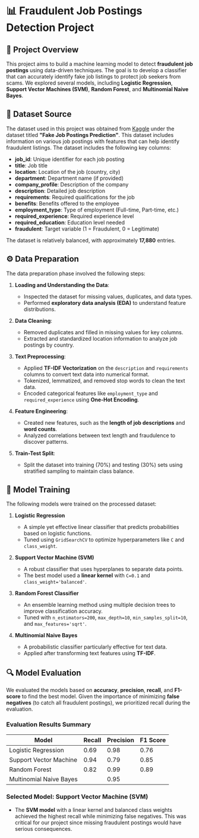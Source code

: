 # 📊 Fraudulent Job Postings Detection Project

## 📝 Project Overview
This project aims to build a machine learning model to detect **fraudulent job postings** using data-driven techniques. The goal is to develop a classifier that can accurately identify fake job listings to protect job seekers from scams. We explored several models, including **Logistic Regression**, **Support Vector Machines (SVM)**, **Random Forest**, and **Multinomial Naive Bayes**.

## 📁 Dataset Source
The dataset used in this project was obtained from [Kaggle](https://www.kaggle.com) under the dataset titled **"Fake Job Postings Prediction"**. This dataset includes information on various job postings with features that can help identify fraudulent listings. The dataset includes the following key columns:
- **job_id**: Unique identifier for each job posting
- **title**: Job title
- **location**: Location of the job (country, city)
- **department**: Department name (if provided)
- **company_profile**: Description of the company
- **description**: Detailed job description
- **requirements**: Required qualifications for the job
- **benefits**: Benefits offered to the employee
- **employment_type**: Type of employment (Full-time, Part-time, etc.)
- **required_experience**: Required experience level
- **required_education**: Education level needed
- **fraudulent**: Target variable (1 = Fraudulent, 0 = Legitimate)

The dataset is relatively balanced, with approximately **17,880** entries.


## ⚙️ Data Preparation
The data preparation phase involved the following steps:

1. **Loading and Understanding the Data**:
   - Inspected the dataset for missing values, duplicates, and data types.
   - Performed **exploratory data analysis (EDA)** to understand feature distributions.

2. **Data Cleaning**:
   - Removed duplicates and filled in missing values for key columns.
   - Extracted and standardized location information to analyze job postings by country.

3. **Text Preprocessing**:
   - Applied **TF-IDF Vectorization** on the `description` and `requirements` columns to convert text data into numerical format.
   - Tokenized, lemmatized, and removed stop words to clean the text data.
   - Encoded categorical features like `employment_type` and `required_experience` using **One-Hot Encoding**.

4. **Feature Engineering**:
   - Created new features, such as the **length of job descriptions** and **word counts**.
   - Analyzed correlations between text length and fraudulence to discover patterns.

5. **Train-Test Split**:
   - Split the dataset into training (70%) and testing (30%) sets using stratified sampling to maintain class balance.

## 🚀 Model Training
The following models were trained on the processed dataset:

1. **Logistic Regression**
   - A simple yet effective linear classifier that predicts probabilities based on logistic functions.
   - Tuned using `GridSearchCV` to optimize hyperparameters like `C` and `class_weight`.

2. **Support Vector Machine (SVM)**
   - A robust classifier that uses hyperplanes to separate data points.
   - The best model used a **linear kernel** with `C=0.1` and `class_weight='balanced'`.

3. **Random Forest Classifier**
   - An ensemble learning method using multiple decision trees to improve classification accuracy.
   - Tuned with `n_estimators=200`, `max_depth=10`, `min_samples_split=10`, and `max_features='sqrt'`.

4. **Multinomial Naive Bayes**
   - A probabilistic classifier particularly effective for text data.
   - Applied after transforming text features using **TF-IDF**.

## 🔍 Model Evaluation
We evaluated the models based on **accuracy**, **precision**, **recall**, and **F1-score** to find the best model. Given the importance of minimizing **false negatives** (to catch all fraudulent postings), we prioritized recall during the evaluation.

### Evaluation Results Summary
| Model                     | Recall | Precision | F1 Score |
|---------------------------|--------|-----------|----------|
| Logistic Regression       | 0.69   | 0.98      | 0.76     |
| Support Vector Machine    | 0.94   | 0.79      |   0.85   |
| Random Forest             | 0.82   | 0.99      | 0.89     |
| Multinomial Naive Bayes   |        | 0.95      |          |

### Selected Model: Support Vector Machine (SVM)
- The **SVM model** with a linear kernel and balanced class weights achieved the highest recall while minimizing false negatives. This was critical for our project since missing fraudulent postings would have serious consequences.


